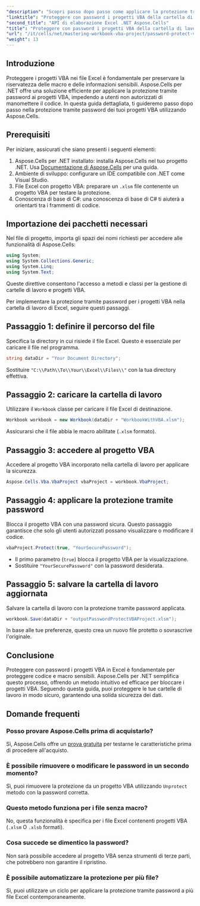 ```yaml
---
"description": "Scopri passo dopo passo come applicare la protezione tramite password per proteggere le tue macro e il codice sensibile da accessi non autorizzati."
"linktitle": "Proteggere con password i progetti VBA della cartella di lavoro di Excel"
"second_title": "API di elaborazione Excel .NET Aspose.Cells"
"title": "Proteggere con password i progetti VBA della cartella di lavoro di Excel"
"url": "/it/cells/net/mastering-workbook-vba-project/password-protect-vba-projects/"
"weight": 13
---
```


## Introduzione

Proteggere i progetti VBA nei file Excel è fondamentale per preservare la riservatezza delle macro e delle informazioni sensibili. Aspose.Cells per .NET offre una soluzione efficiente per applicare la protezione tramite password ai progetti VBA, impedendo a utenti non autorizzati di manomettere il codice. In questa guida dettagliata, ti guideremo passo dopo passo nella protezione tramite password dei tuoi progetti VBA utilizzando Aspose.Cells.

## Prerequisiti

Per iniziare, assicurati che siano presenti i seguenti elementi:

1. Aspose.Cells per .NET installato: installa Aspose.Cells nel tuo progetto .NET. Usa [Documentazione di Aspose.Cells](https://reference.aspose.com/cells/net/) per una guida.
2. Ambiente di sviluppo: configurare un IDE compatibile con .NET come Visual Studio.
3. File Excel con progetto VBA: preparare un `.xlsm` file contenente un progetto VBA per testare la protezione.
4. Conoscenza di base di C#: una conoscenza di base di C# ti aiuterà a orientarti tra i frammenti di codice.

## Importazione dei pacchetti necessari

Nel file di progetto, importa gli spazi dei nomi richiesti per accedere alle funzionalità di Aspose.Cells:

```csharp
using System;
using System.Collections.Generic;
using System.Linq;
using System.Text;
```

Queste direttive consentono l'accesso a metodi e classi per la gestione di cartelle di lavoro e progetti VBA.

Per implementare la protezione tramite password per i progetti VBA nella cartella di lavoro di Excel, seguire questi passaggi.

## Passaggio 1: definire il percorso del file

Specifica la directory in cui risiede il file Excel. Questo è essenziale per caricare il file nel programma.

```csharp
string dataDir = "Your Document Directory";
```

Sostituire `"C:\\Path\\To\\Your\\Excel\\Files\\"` con la tua directory effettiva.

## Passaggio 2: caricare la cartella di lavoro

Utilizzare il `Workbook` classe per caricare il file Excel di destinazione.

```csharp
Workbook workbook = new Workbook(dataDir + "WorkbookWithVBA.xlsm");
```

Assicurarsi che il file abbia le macro abilitate (`.xlsm` formato).

## Passaggio 3: accedere al progetto VBA

Accedere al progetto VBA incorporato nella cartella di lavoro per applicare la sicurezza.

```csharp
Aspose.Cells.Vba.VbaProject vbaProject = workbook.VbaProject;
```

## Passaggio 4: applicare la protezione tramite password

Blocca il progetto VBA con una password sicura. Questo passaggio garantisce che solo gli utenti autorizzati possano visualizzare o modificare il codice.

```csharp
vbaProject.Protect(true, "YourSecurePassword");
```

- Il primo parametro (`true`) blocca il progetto VBA per la visualizzazione.
- Sostituire `"YourSecurePassword"` con la password desiderata.

## Passaggio 5: salvare la cartella di lavoro aggiornata

Salvare la cartella di lavoro con la protezione tramite password applicata.

```csharp
workbook.Save(dataDir + "outputPasswordProtectVBAProject.xlsm");
```

In base alle tue preferenze, questo crea un nuovo file protetto o sovrascrive l'originale.

## Conclusione

Proteggere con password i progetti VBA in Excel è fondamentale per proteggere codice e macro sensibili. Aspose.Cells per .NET semplifica questo processo, offrendo un metodo intuitivo ed efficace per bloccare i progetti VBA. Seguendo questa guida, puoi proteggere le tue cartelle di lavoro in modo sicuro, garantendo una solida sicurezza dei dati.

## Domande frequenti

### Posso provare Aspose.Cells prima di acquistarlo?
Sì, Aspose.Cells offre un [prova gratuita](https://releases.aspose.com/) per testarne le caratteristiche prima di procedere all'acquisto.

### È possibile rimuovere o modificare le password in un secondo momento?
Sì, puoi rimuovere la protezione da un progetto VBA utilizzando `Unprotect` metodo con la password corretta.

### Questo metodo funziona per i file senza macro?
No, questa funzionalità è specifica per i file Excel contenenti progetti VBA (`.xlsm` O `.xlsb` formati).

### Cosa succede se dimentico la password?
Non sarà possibile accedere al progetto VBA senza strumenti di terze parti, che potrebbero non garantire il ripristino.

### È possibile automatizzare la protezione per più file?
Sì, puoi utilizzare un ciclo per applicare la protezione tramite password a più file Excel contemporaneamente.
